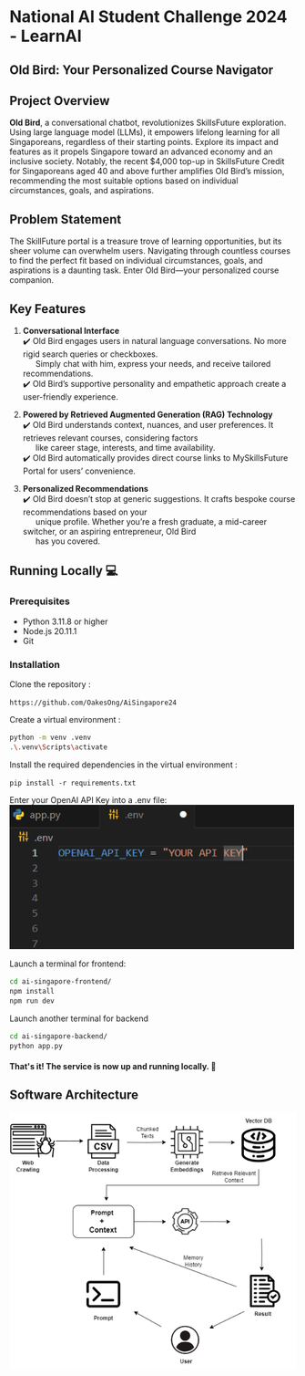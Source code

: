 # National AI Student Challenge 2024 - LearnAI

## Old Bird: Your Personalized Course Navigator
## Project Overview
**Old Bird**, a conversational chatbot, revolutionizes SkillsFuture exploration. Using large language model (LLMs), it empowers lifelong learning for all Singaporeans, regardless of their starting points. Explore its impact and features as it propels Singapore toward an advanced economy and an inclusive society. Notably, the recent $4,000 top-up in SkillsFuture Credit for Singaporeans aged 40 and above further amplifies Old Bird’s mission, recommending the most suitable options based on individual circumstances, goals, and aspirations. 

## Problem Statement
The SkillFuture portal is a treasure trove of learning opportunities, but its sheer volume can overwhelm users. Navigating through countless courses to find the perfect fit based on individual circumstances, goals, and aspirations is a daunting task. Enter Old Bird—your personalized course companion.

## Key Features
1. **Conversational Interface** <br>
✔️ Old Bird engages users in natural language conversations. No more rigid search queries or checkboxes.
<br> &emsp;&nbsp; Simply chat with
 him, express your needs, and receive tailored recommendations.<br>
✔️ Old Bird’s supportive personality and empathetic approach create a user-friendly experience.

3. **Powered by Retrieved Augmented Generation (RAG) Technology** <br> 
✔️ Old Bird understands context, nuances, and user preferences. It retrieves relevant courses, considering factors
<br> &emsp;&nbsp; like career stage, interests, and time availability.<br>
✔️ Old Bird automatically provides direct course links to MySkillsFuture Portal for users’ convenience.

5. **Personalized Recommendations**<br>
✔️ Old Bird doesn’t stop at generic suggestions. It crafts bespoke course recommendations based on your
 <br> &emsp;&nbsp;  unique profile. Whether you’re a fresh graduate, a mid-career switcher, or an aspiring entrepreneur, Old Bird
 <br> &emsp;&nbsp;  has you covered.

## Running Locally 💻

### Prerequisites
- Python 3.11.8 or higher
- Node.js 20.11.1
- Git

### Installation
Clone the repository :

`https://github.com/OakesOng/AiSingapore24`


Create a virtual environment :
```bash
python -m venv .venv
.\.venv\Scripts\activate
```
Install the required dependencies in the virtual environment :

`pip install -r requirements.txt`

Enter your OpenAI API Key into a .env file:
<img width="500" alt=".env file" src="https://github.com/OakesOng/AiSingapore24/blob/main/env.png">


Launch a terminal for frontend:

```bash
cd ai-singapore-frontend/
npm install
npm run dev
```

Launch another terminal for backend
```bash
cd ai-singapore-backend/
python app.py
```

#### That's it! The service is now up and running locally. 🤗

## Software Architecture
<img width="900" alt="Software Architecture" src="https://github.com/OakesOng/AiSingapore24/blob/main/Software%20Achitechure.drawio.png">

